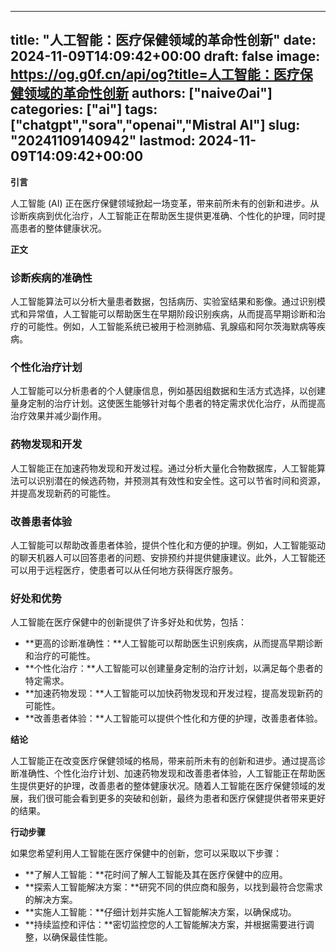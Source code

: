 
---
title: "人工智能：医疗保健领域的革命性创新"
date: 2024-11-09T14:09:42+00:00
draft: false
image: https://og.g0f.cn/api/og?title=人工智能：医疗保健领域的革命性创新
authors: ["naiveのai"]
categories: ["ai"]
tags: ["chatgpt","sora","openai","Mistral AI"]
slug: "20241109140942"
lastmod: 2024-11-09T14:09:42+00:00
---
**引言**

人工智能 (AI) 正在医疗保健领域掀起一场变革，带来前所未有的创新和进步。从诊断疾病到优化治疗，人工智能正在帮助医生提供更准确、个性化的护理，同时提高患者的整体健康状况。

**正文**

### 诊断疾病的准确性

人工智能算法可以分析大量患者数据，包括病历、实验室结果和影像。通过识别模式和异常值，人工智能可以帮助医生在早期阶段识别疾病，从而提高早期诊断和治疗的可能性。例如，人工智能系统已被用于检测肺癌、乳腺癌和阿尔茨海默病等疾病。

### 个性化治疗计划

人工智能可以分析患者的个人健康信息，例如基因组数据和生活方式选择，以创建量身定制的治疗计划。这使医生能够针对每个患者的特定需求优化治疗，从而提高治疗效果并减少副作用。

### 药物发现和开发

人工智能正在加速药物发现和开发过程。通过分析大量化合物数据库，人工智能算法可以识别潜在的候选药物，并预测其有效性和安全性。这可以节省时间和资源，并提高发现新药的可能性。

### 改善患者体验

人工智能可以帮助改善患者体验，提供个性化和方便的护理。例如，人工智能驱动的聊天机器人可以回答患者的问题、安排预约并提供健康建议。此外，人工智能还可以用于远程医疗，使患者可以从任何地方获得医疗服务。

### 好处和优势

人工智能在医疗保健中的创新提供了许多好处和优势，包括：

* **更高的诊断准确性：**人工智能可以帮助医生识别疾病，从而提高早期诊断和治疗的可能性。
* **个性化治疗：**人工智能可以创建量身定制的治疗计划，以满足每个患者的特定需求。
* **加速药物发现：**人工智能可以加快药物发现和开发过程，提高发现新药的可能性。
* **改善患者体验：**人工智能可以提供个性化和方便的护理，改善患者体验。

**结论**

人工智能正在改变医疗保健领域的格局，带来前所未有的创新和进步。通过提高诊断准确性、个性化治疗计划、加速药物发现和改善患者体验，人工智能正在帮助医生提供更好的护理，改善患者的整体健康状况。随着人工智能在医疗保健领域的发展，我们很可能会看到更多的突破和创新，最终为患者和医疗保健提供者带来更好的结果。

**行动步骤**

如果您希望利用人工智能在医疗保健中的创新，您可以采取以下步骤：

* **了解人工智能：**花时间了解人工智能及其在医疗保健中的应用。
* **探索人工智能解决方案：**研究不同的供应商和服务，以找到最符合您需求的解决方案。
* **实施人工智能：**仔细计划并实施人工智能解决方案，以确保成功。
* **持续监控和评估：**密切监控您的人工智能解决方案，并根据需要进行调整，以确保最佳性能。